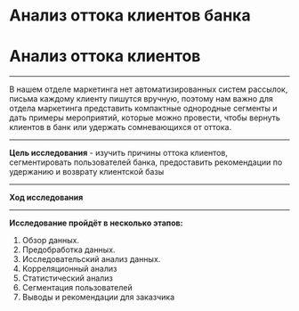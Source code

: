 # Анализ оттока клиентов банка

# Анализ оттока клиентов

---

В нашем отделе маркетинга нет автоматизированных систем рассылок, письма каждому клиенту пишутся вручную, поэтому нам важно для отдела маркетинга представить компактные однородные сегменты и дать примеры мероприятий, которые можно провести, чтобы вернуть клиентов в банк или удержать сомневающихся от оттока.

---

**Цель исследования** - изучить причины оттока клиентов, сегментировать пользователей банка, предоставить рекомендации по удержанию и возврату клиентской базы

---

**Ход исследования**

---

**Исследование пройдёт в несколько этапов:**

1. Обзор данных.
2. Предобработка данных.
3. Исследовательский анализ данных.
4. Корреляционный анализ
5. Статистический анализ
6. Сегментация пользователей
7. Выводы и рекомендации для заказчика